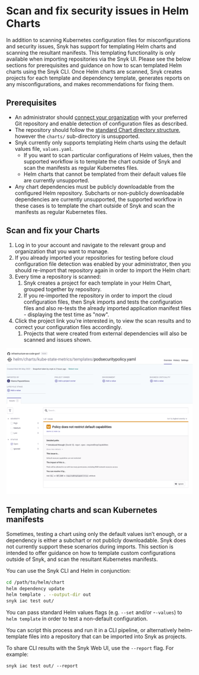 # Scan and fix security issues in Helm Charts

In addition to scanning Kubernetes configuration files for misconfigurations and security issues, Snyk has support for templating Helm charts and scanning the resultant manifests. This templating functionality is only available when importing repositories via the Snyk UI. Please see the below sections for prerequisites and guidance on how to scan templated Helm charts using the Snyk CLI. Once Helm charts are scanned, Snyk creates projects for each template and dependency template, generates reports on any misconfigurations, and makes recommendations for fixing them.

## Prerequisites

* An administrator should [connect your organization](../scan-terraform-files/configure-your-integration-to-find-security-issues-in-your-terraform-filess.md) with your preferred Git repository and enable detection of configuration files as described.
* The repository should follow the [standard Chart directory structure](https://helm.sh/docs/topics/charts/#the-chart-file-structure), however the `charts/` sub-directory is unsupported.
* Snyk currently only supports templating Helm charts using the default values file, `values.yaml`.
  * If you want to scan particular configurations of Helm values, then the supported workflow is to template the chart outside of Snyk and scan the manifests as regular Kubernetes files.
  * Helm charts that cannot be templated from their default values file are currently unsupported.
* Any chart dependencies must be publicly downloadable from the configured Helm repository. Subcharts or non-publicly downloadable dependencies are currently unsupported, the supported workflow in these cases is to template the chart outside of Snyk and scan the manifests as regular Kubernetes files.

## Scan and fix your Charts

1. Log in to your account and navigate to the relevant group and organization that you want to manage.
2. If you already imported your repositories for testing before cloud configuration file detection was enabled by your administrator, then you should re-import that repository again in order to import the Helm chart:
3. Every time a repository is scanned:
   1. Snyk creates a project for each template in your Helm Chart, grouped together by repository.
   2. If you re-imported the repository in order to import the cloud configuration files, then Snyk imports and tests the configuration files and also re-tests the already imported application manifest files - displaying the test time as "now".
4. Click the project link you're interested in, to view the scan results and to correct your configuration files accordingly.
   1. Projects that were created from external dependencies will also be scanned and issues shown.

![](<../../../.gitbook/assets/image (134) (1) (1).png>)

## Templating charts and scan Kubernetes manifests

Sometimes, testing a chart using only the default values isn’t enough, or a dependency is either a subchart or not publicly downloadable. Snyk does not currently support these scenarios during imports. This section is intended to offer guidance on how to template custom configurations outside of Snyk, and scan the resultant Kubernetes manifests.

You can use the Snyk CLI and Helm in conjunction:

```bash
cd /path/to/helm/chart
helm dependency update
helm template . --output-dir out
snyk iac test out/
```

You can pass standard Helm values flags (e.g. `--set` and/or -`-values`) to `helm template` in order to test a non-default configuration.

You can script this process and run it in a CLI pipeline, or alternatively helm-template files into a repository that can be imported into Snyk as projects.

To share CLI results with the Snyk Web UI, use the `--report` flag. For example:

```
snyk iac test out/ --report
```
